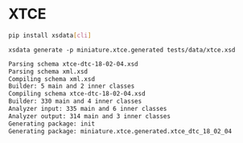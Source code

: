 # XTCE

```sh
pip install xsdata[cli]
```

`xsdata generate -p miniature.xtce.generated tests/data/xtce.xsd`

```sh
Parsing schema xtce-dtc-18-02-04.xsd
Parsing schema xml.xsd
Compiling schema xml.xsd
Builder: 5 main and 2 inner classes
Compiling schema xtce-dtc-18-02-04.xsd
Builder: 330 main and 4 inner classes
Analyzer input: 335 main and 6 inner classes
Analyzer output: 314 main and 3 inner classes
Generating package: init
Generating package: miniature.xtce.generated.xtce_dtc_18_02_04
```
